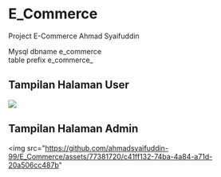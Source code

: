 # E_Commerce
 Project E-Commerce Ahmad Syaifuddin

Mysql dbname e_commerce <br>
table prefix e_commerce_

## Tampilan Halaman User
<img src="https://github.com/ahmadsyaifuddin-99/E_Commerce/assets/77381720/e66f11bb-8244-4e4b-88b4-bed96eb19da2">

## Tampilan Halaman Admin
<img src="https://github.com/ahmadsyaifuddin-99/E_Commerce/assets/77381720/c41ff132-74ba-4a84-a71d-20a506cc487b"
